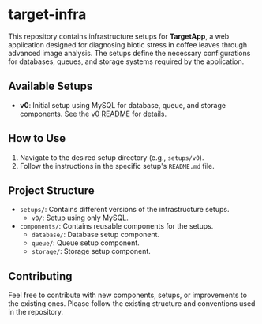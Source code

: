 # target-infra

This repository contains infrastructure setups for **TargetApp**, a web application designed for diagnosing biotic stress in coffee leaves through advanced image analysis. The setups define the necessary configurations for databases, queues, and storage systems required by the application.

## Available Setups

- **v0**: Initial setup using MySQL for database, queue, and storage components. See the [v0 README](setups/v0/README.md) for details.

## How to Use

1. Navigate to the desired setup directory (e.g., `setups/v0`).
2. Follow the instructions in the specific setup's `README.md` file.

## Project Structure

- `setups/`: Contains different versions of the infrastructure setups.
  - `v0/`: Setup using only MySQL.
- `components/`: Contains reusable components for the setups.
  - `database/`: Database setup component.
  - `queue/`: Queue setup component.
  - `storage/`: Storage setup component.

## Contributing
Feel free to contribute with new components, setups, or improvements to the existing ones. Please follow the existing structure and conventions used in the repository.